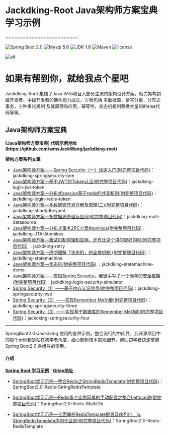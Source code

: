  # Jackdking-Root  Java架构师方案宝典 学习示例
=========================

![Spring Boot 2.0](https://img.shields.io/badge/Spring%20Boot-2.0-brightgreen.svg)
![Mysql 5.6](https://img.shields.io/badge/Mysql-5.6-blue.svg)
![JDK 1.8](https://img.shields.io/badge/JDK-1.8-brightgreen.svg)
![Maven](https://img.shields.io/badge/Maven-3.5.0-yellowgreen.svg)
![license](https://img.shields.io/badge/license-MPL--2.0-blue.svg)

 
 ![alt](http://bittechblog.com/upload/2020/09/09lcf8rcngi7qogr80af33gcvs.gif)
 
# 如果有帮到你，就给我点个星吧
 
Jackdking-Root 集结了Java Web项目大部分主流的架构设计方案，助力架构初级开发者、中级开发者的架构能力成长。方案包括 多数据源，读写分离，分布式事务，三种重试机制 及其原理和应用，幂等性，状态机机制替换大量的if/else代码等等。


## Java架构师方案宝典

**[Java架构师方案宝典] 代码示例地址(https://github.com/wmsJackWang/jackdking-root)**


**架构方案系列文章**

- [Java架构师方案——Spring Security（一）快速入门(附完整项目代码)](http://bittechblog.com/blog/article/44)：jackdking-springsecurity-one
- [Java架构师方案—基于JWT的Token认证(附完整项目代码)](http://bittechblog.com/blog/article/36)：jackdking-login-jwt-token
- [Java架构师方案—分布式session基于redis的共享机制(附完整项目代码)](http://bittechblog.com/blog/article/26)：jackdking-login-redis-token
- [Java架构师方案—多数据源开发详解及原理(二)(附完整项目代码)](http://bittechblog.com/blog/article/11)：jackdking-shardjdbcyaml
- [Java架构师方案—多数据源原理及应用(附完整项目代码)](http://bittechblog.com/blog/article/10)：jackdking-muti-datasource
- [Java架构师方案—分布式事务2PC方案Atomikos(附完整项目代码)](http://bittechblog.com/blog/article/9)：jackdking-JTA-Atomikos
- [Java架构师方案—重试机制原理和应用，还有比这个讲的更好的吗(附完整项目代码)](http://bittechblog.com/blog/article/8) ：jackdking-retry
- [Java架构师方案—透彻理解「状态机」的全套机制 (附完整项目代码)](http://bittechblog.com/blog/article/6) ：jackdking-statemachine
- [Java架构师方案—状态机(附完整项目代码)](http://bittechblog.com/blog/article/5) ：jackdking-statemachine-demo
- [Java架构师方案——模拟Spring Security，我徒手写了一个简单的安全框架(附完整项目代码)](http://bittechblog.com/blog/article/40)：jackdking-login-security-simulator
- [Spring Security（1）——基于内存认证信息(附完整项目代码)](http://bittechblog.com/blog/article/47)：jackdking-springsecurity-two
- [Spring Security（2）——实现Remember Me功能(附完整项目代码)](http://bittechblog.com/blog/article/48)：jackdking-springsecurity-three
- [Spring Security（3）——实现基于数据库的Remember Me功能(附完整项目代码)](http://bittechblog.com/blog/article/49)：jackdking-springsecurity-four

---

SpringBoot2.0-Jackdking 使用的各种示例，整合流行的中间件，此开源项目中的每个示例都是站在初学者角度，细心剖析技术实现细节，帮助初学者快速掌握 Spring Boot2.0 各组件的使用。

#### 介绍
**[Spring Boot 学习示例](http://bittechblog.com/blog/type/5)**  |  **[Gitee地址](https://gitee.com/wmsking1234/spring-boot2.0-jackdking/)**

- [SpringBoot学习示例—整合Redis之StringRedisTemplate(附完整项目代码)](http://bittechblog.com/blog/article/27)：SpringBoot2.0-Redis-StringRedisTemplate 

- [SpringBoot学习示例—Redis多个实例简单的手动配置之整合Lettuce池(附完整项目代码)](http://bittechblog.com/blog/article/28)：SpringBoot2.0-Redis-MultilDb

- [SpringBoot学习示例—全面解析RedisTemplate配置及序列化、与StringRedisTemplate序列化区别(附完整项目代码)](http://bittechblog.com/blog/article/29)：SpringBoot2.0-Redis-RedisTemplate

